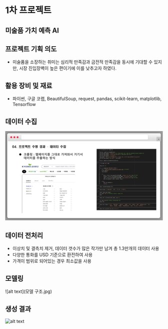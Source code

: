 # 1차 프로젝트

## 미술품 가치 예측 AI

## 프로젝트 기획 의도
- 미술품을 소장하는 취미는 심리적 만족감과 금전적 만족감을 동시에 기대할 수 있지만, 시장 진입장벽이 높은 편이기에 이를 낮추고자 하였다.

## 활용 장비 및 재료
- 파이썬, 구글 코랩, 
BeautifulSoup, request, pandas, scikit-learn, matplotlib, Tensorflow

## 데이터 수집
![alt text](데이터.jpg)

## 데이터 전처리
- 이상치 및 결측치 제거, 데이터 갯수가 많은 작가만 남겨 총 1.3만개의 데이터 사용
- 다양한 통화를 USD 기준으로 환전하여 사용
- 가격이 범위로 되어있는 경우 최소값을 사용

## 모델링
![alt text](모델 구조.jpg)

## 생성 결과
![alt text](결과.jpg)